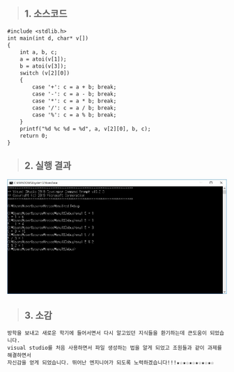 >## 1. 소스코드
	#include <stdlib.h>
	int main(int d, char* v[])
	{
		int a, b, c;
		a = atoi(v[1]);
		b = atoi(v[3]);
		switch (v[2][0])
		{
			case '+': c = a + b; break;
			case '-': c = a - b; break;
			case '*': c = a * b; break;
			case '/': c = a / b; break;
			case '%': c = a % b; break;
		}
		printf("%d %c %d = %d", a, v[2][0], b, c);
		return 0;
	}

>## 2. 실행 결과
![1](/img/team0-1.png)
>## 3. 소감
	방학을 보내고 새로운 학기에 들어서면서 다시 알고있던 지식들을 환기하는데 큰도움이 되었습니다.
	visual studio를 처음 사용하면서 파일 생성하는 법을 알게 되었고 조원들과 같이 과제를 해결하면서
	자신감을 얻게 되었습니다. 뛰어난 엔지니어가 되도록 노력하겠습니다!!!★☆★☆★☆★☆★☆★☆
